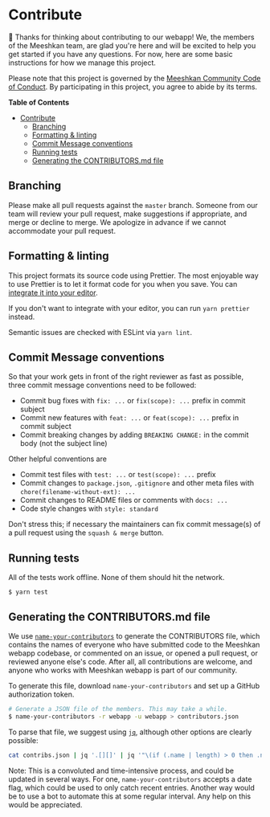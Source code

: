 # Contribute

👋 Thanks for thinking about contributing to our webapp! We, the members of the Meeshkan team, are glad you're here and will be excited to help you get started if you have any questions. For now, here are some basic instructions for how we manage this project.

Please note that this project is governed by the [Meeshkan Community Code of Conduct](https://github.com/meeshkan/code-of-conduct). By participating in this project, you agree to abide by its terms.

**Table of Contents**

<!-- toc -->

- [Contribute](#contribute)
  - [Branching](#branching)
  - [Formatting & linting](#formatting--linting)
  - [Commit Message conventions](#commit-message-conventions)
  - [Running tests](#running-tests)
  - [Generating the CONTRIBUTORS.md file](#generating-the-contributorsmd-file)

<!-- tocstop -->

## Branching

Please make all pull requests against the `master` branch. Someone from our team will review your pull request, make suggestions if appropriate, and merge or decline to merge. We apologize in advance if we cannot accommodate your pull request.

## Formatting & linting

This project formats its source code using Prettier. The most enjoyable way to
use Prettier is to let it format code for you when you save. You can [integrate
it into your editor][integrate prettier].

[integrate prettier]: https://prettier.io/docs/en/editors.html

If you don't want to integrate with your editor, you can run `yarn prettier`
instead.

Semantic issues are checked with ESLint via `yarn lint`.

## Commit Message conventions

So that your work gets in front of the right reviewer as fast as possible, three commit message conventions need to be followed:

- Commit bug fixes with `fix: ...` or `fix(scope): ...` prefix in commit subject
- Commit new features with `feat: ...` or `feat(scope): ...` prefix in commit subject
- Commit breaking changes by adding `BREAKING CHANGE:` in the commit body
  (not the subject line)

Other helpful conventions are

- Commit test files with `test: ...` or `test(scope): ...` prefix
- Commit changes to `package.json`, `.gitignore` and other meta files with
  `chore(filename-without-ext): ...`
- Commit changes to README files or comments with `docs: ...`
- Code style changes with `style: standard`

Don't stress this; if necessary the maintainers can fix commit message(s) of a pull request using the `squash & merge` button.

## Running tests

All of the tests work offline. None of them should hit the network.

```
$ yarn test
```

## Generating the CONTRIBUTORS.md file

We use [`name-your-contributors`](https://github.com/mntnr/name-your-contributors) to generate the CONTRIBUTORS file, which contains the names of everyone who have submitted code to the Meeshkan webapp codebase, or commented on an issue, or opened a pull request, or reviewed anyone else's code. After all, all contributions are welcome, and anyone who works with Meeshkan webapp is part of our community.

To generate this file, download `name-your-contributors` and set up a GitHub authorization token.

```sh
# Generate a JSON file of the members. This may take a while.
$ name-your-contributors -r webapp -u webapp > contributors.json
```

To parse that file, we suggest using [`jq`](https://stedolan.github.io/jq/), although other options are clearly possible:

```sh
cat contribs.json | jq '.[][]' | jq '"\(if (.name | length) > 0 then .name else null end) @\(.login) \(.url)"' | jq '. | tostring' | jq -s . | jq unique | jq .[] > CONTRIBUTORS.md
```

Note: This is a convoluted and time-intensive process, and could be updated in several ways. For one, `name-your-contributors` accepts a date flag, which could be used to only catch recent entries. Another way would be to use a bot to automate this at some regular interval. Any help on this would be appreciated.
